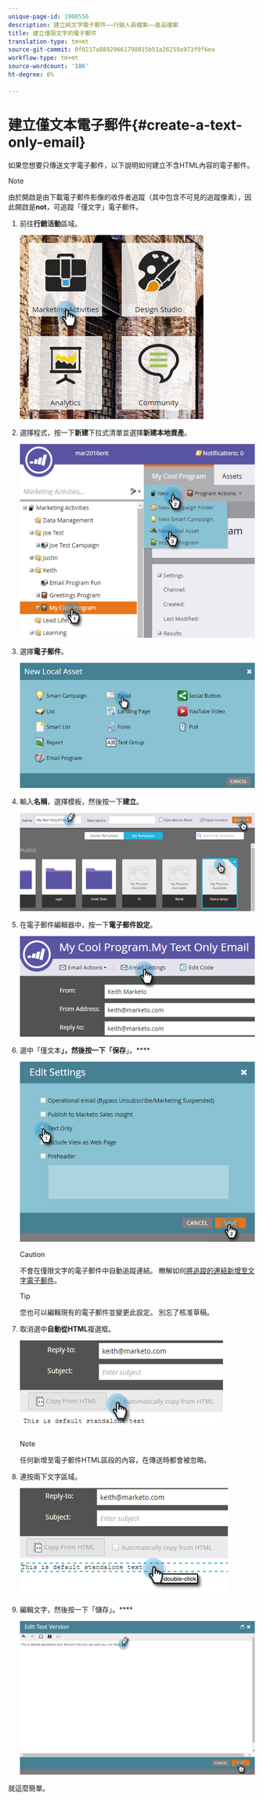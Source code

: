 ```yaml
---
unique-page-id: 1900556
description: 建立純文字電子郵件——行銷人員檔案——產品檔案
title: 建立僅限文字的電子郵件
translation-type: tm+mt
source-git-commit: 0f0217a88929661798015b51a26259a973f9f6ea
workflow-type: tm+mt
source-wordcount: '186'
ht-degree: 0%

---
```



# 建立僅文本電子郵件{#create-a-text-only-email}

如果您想要只傳送文字電子郵件，以下說明如何建立不含HTML內容的電子郵件。

>[!NOTE]
>
>由於開啟是由下載電子郵件影像的收件者追蹤（其中包含不可見的追蹤像素），因此開啟是&#x200B;**not**，可追蹤「僅文字」電子郵件。

1. 前往&#x200B;**行銷活動**&#x200B;區域。

   ![](assets/one-1.png)

1. 選擇程式，按一下&#x200B;**新建**&#x200B;下拉式清單並選擇&#x200B;**新建本地資產**。

   ![](assets/two-1.png)

1. 選擇&#x200B;**電子郵件**。

   ![](assets/three-1.png)

1. 輸入&#x200B;**名稱**，選擇模板，然後按一下&#x200B;**建立**。

   ![](assets/four-1.png)

1. 在電子郵件編輯器中，按一下&#x200B;**電子郵件設定**。

   ![](assets/five.png)

1. 選中「僅文本&#x200B;**」，然後按一下「保存**」。****

   ![](assets/six.png)

   >[!CAUTION]
   >
   >不會在僅限文字的電子郵件中自動追蹤連結。 瞭解如何[將追蹤的連結新增至文字電子郵件](/help/marketo/product-docs/email-marketing/general/functions-in-the-editor/add-tracked-links-to-a-text-email.md)。

   >[!TIP]
   >
   >您也可以編輯現有的電子郵件並變更此設定。 別忘了核准草稿。

1. 取消選中&#x200B;**自動從HTML**&#x200B;複選框。

   ![](assets/seven.png)

   >[!NOTE]
   >
   >任何新增至電子郵件HTML區段的內容，在傳送時都會被忽略。

1. 連按兩下文字區域。

   ![](assets/eight.png)

1. 編輯文字，然後按一下「儲存」。****

   ![](assets/nine.png)

就這麼簡單。

